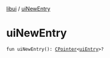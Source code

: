 [libui](index.md) / [uiNewEntry](./ui-new-entry.md)

# uiNewEntry

`fun uiNewEntry(): `[`CPointer`](../kotlinx.cinterop/-c-pointer/index.md)`<`[`uiEntry`](ui-entry.md)`>?`